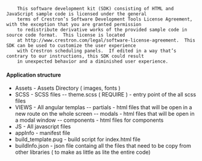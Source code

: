 ```
    This software development kit (SDK) consisting of HTML and JavaScript sample code is licensed under the general 
    terms of Crestron’s Software Development Tools License Agreement, with the exception that you are granted permission 
    to redistribute derivative works of the provided sample code in source code format.  This license is located 
    at http://www.crestron.com/legal/software-license-agreement.  This SDK can be used to customize the user experience 
    with Crestron scheduling panels.  If edited in a way that’s contrary to our instructions, this SDK could result 
    in unexpected behavior and a diminished user experience.
```

#### Application structure
- Assets - Assets Directory ( images, fonts )
- SCSS - SCSS files
-- theme.scss ( REQUIRE ) - entry point of the all scss files
- VIEWS - All angular templas
-- partials - html files that will be open in a new route on the whole screen
-- modals - html files that will be open in a modal window
-- components - html files for components
- JS - All javascript files
- appInfo - manifest file
- build_template.pug - build script for index.html file
- buildInfo.json - json file containg all the files that need to be copy from other libraries ( to make as little as lite the entire code)
